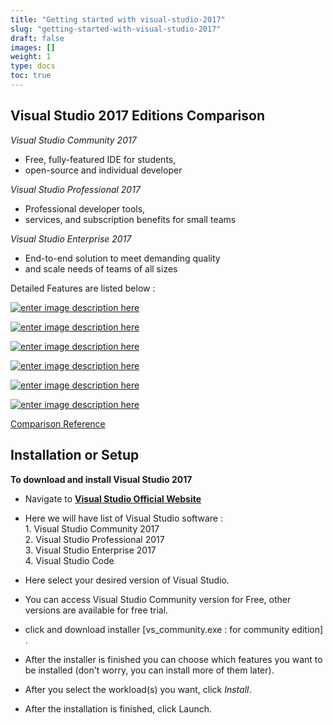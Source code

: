 ```yaml
---
title: "Getting started with visual-studio-2017"
slug: "getting-started-with-visual-studio-2017"
draft: false
images: []
weight: 1
type: docs
toc: true
---
```


## Visual Studio 2017 Editions Comparison
*Visual Studio Community 2017*

- Free, fully-featured IDE for students, 
- open-source and individual developer

*Visual Studio Professional 2017*
- Professional developer tools, 
- services, and subscription benefits for small teams

*Visual Studio Enterprise 2017*
- End-to-end solution to meet demanding quality 
- and scale needs of teams of all sizes

Detailed Features are listed below :

[![enter image description here][1]][1]

[![enter image description here][2]][2]

[![enter image description here][3]][3]

[![enter image description here][4]][4]

[![enter image description here][5]][5]

[![enter image description here][6]][6]

[Comparison Reference][7]


  [1]: https://i.stack.imgur.com/5JkRz.png
  [2]: https://i.stack.imgur.com/7F7Hm.png
  [3]: https://i.stack.imgur.com/nRx2M.png
  [4]: https://i.stack.imgur.com/Vcuke.png
  [5]: https://i.stack.imgur.com/2RUKZ.png
  [6]: https://i.stack.imgur.com/yzcKO.png
  [7]: https://www.visualstudio.com/vs/compare/

## Installation or Setup
**To download and install Visual Studio 2017** 

 - Navigate to **[Visual Studio Official Website][1]**
 - Here we will have list of Visual Studio software : <br>
        1. Visual Studio Community 2017 <br>
        2. Visual Studio Professional 2017 <br>
        3. Visual Studio Enterprise 2017 <br>
        4. Visual Studio Code

- Here select your desired version of Visual Studio.
- You can access Visual Studio Community version for Free, other versions are available for free trial.
- click and download installer [vs_community.exe : for community edition] .

- After the installer is finished you can choose which features you want to be installed (don't worry, you can install more of them later). 
- After you select the workload(s) you want, click *Install*.

- After the installation is finished, click Launch.


  [1]: https://www.visualstudio.com/downloads/


